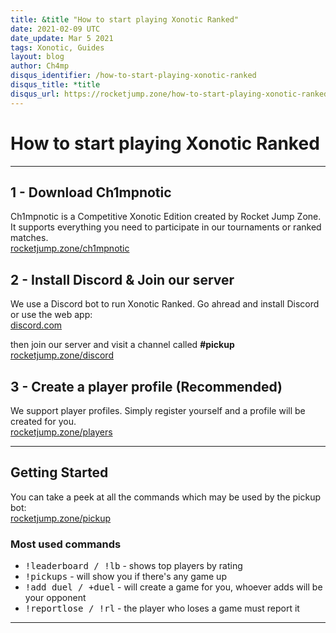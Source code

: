 ```yaml
---
title: &title "How to start playing Xonotic Ranked"
date: 2021-02-09 UTC
date_update: Mar 5 2021
tags: Xonotic, Guides
layout: blog
author: Ch4mp
disqus_identifier: /how-to-start-playing-xonotic-ranked
disqus_title: *title
disqus_url: https://rocketjump.zone/how-to-start-playing-xonotic-ranked
---
```


<h1 class="w3-center">How to start playing Xonotic Ranked</h1>

<hr>

## 1 - Download Ch1mpnotic

Ch1mpnotic is a Competitive Xonotic Edition created by Rocket Jump Zone.  
It supports everything you need to participate in our tournaments or ranked matches.  
[rocketjump.zone/ch1mpnotic](https://rocketjump.zone/ch1mpnotic)


## 2 - Install Discord & Join our server
We use a Discord bot to run Xonotic Ranked. Go ahread and install Discord or use the web app:  
[discord.com](https://discord.com)  

then join our server and visit a channel called **#pickup**  
[rocketjump.zone/discord](https://rocketjump.zone/discord)



## 3 - Create a player profile (Recommended)

We support player profiles. Simply register yourself and a profile will be created for you.  
[rocketjump.zone/players](https://rocketjump.zone/players)


<hr>

## Getting Started

You can take a peek at all the commands which may be used by the pickup bot:  
[rocketjump.zone/pickup](https://rocketjump.zone/pickup)




### Most used commands
- <kbd>!leaderboard / !lb</kbd> - shows top players by rating
- <kbd>!pickups</kbd> - will show you if there's any game up
- <kbd>!add duel / +duel</kbd> - will create a game for you, whoever adds will be your opponent
- <kbd>!reportlose / !rl</kbd> - the player who loses a game must report it


<hr>
